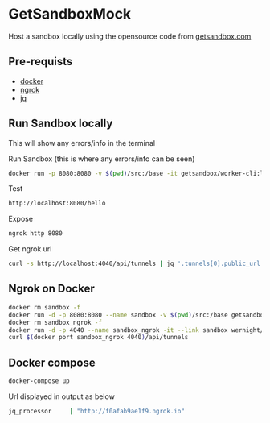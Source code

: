 # GetSandboxMock

Host a sandbox locally using the opensource code from [getsandbox.com](https://getsandbox.com/)

## Pre-requists

- [docker](https://docs.docker.com/get-docker/)
- [ngrok](https://ngrok.com/download/)
- [jq](https://stedolan.github.io/jq/)

## Run Sandbox locally

This will show any errors/info in the terminal

Run Sandbox (this is where any errors/info can be seen)

```bash
docker run -p 8080:8080 -v $(pwd)/src:/base -it getsandbox/worker-cli:latest
```

Test

```bash
http://localhost:8080/hello
```

Expose

```bash
ngrok http 8080
```

Get ngrok url

```bash
curl -s http://localhost:4040/api/tunnels | jq '.tunnels[0].public_url'
```

## Ngrok on Docker

```bash
docker rm sandbox -f
docker run -d -p 8080:8080 --name sandbox -v $(pwd)/src:/base getsandbox/worker-cli:latest
docker rm sandbox_ngrok -f
docker run -d -p 4040 --name sandbox_ngrok -it --link sandbox wernight/ngrok ngrok http sandbox:8080
curl $(docker port sandbox_ngrok 4040)/api/tunnels
```

## Docker compose

```bash
docker-compose up
```

Url displayed in output as below

```bash
jq_processor     | "http://f0afab9ae1f9.ngrok.io"
```
